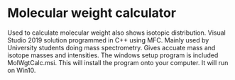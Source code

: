 # Molecular weight calculator
Used to calculate molecular weight also shows isotopic distribution.
Visual Studio 2019 solution programmed in C++ using MFC.
Mainly used by University students doing mass spectrometry.
Gives accuate mass and isotope masses and intensities.
The windows setup program is included MolWgtCalc.msi. This will install the program onto your computer. It will run on Win10.
